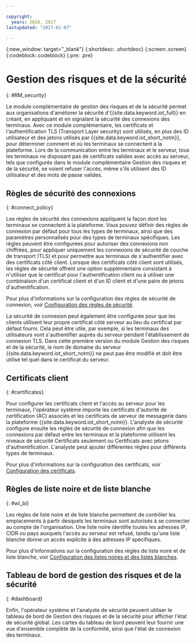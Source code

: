 ```yaml
---

copyright:
  years: 2016, 2017
lastupdated: "2017-02-07"

---
```


{:new_window: target="\_blank"}
{:shortdesc: .shortdesc}
{:screen:.screen}
{:codeblock:.codeblock}
{:pre: .pre}

# Gestion des risques et de la sécurité
{: #RM_security}

 Le module complémentaire de gestion des risques et de la sécurité permet aux organisations d'améliorer la sécurité d'{{site.data.keyword.iot_full}} en créant, en appliquant et en signalant la sécurité des connexions des terminaux. Avec ce module complémentaire, les certificats et l'authentification TLS (Transport Layer security) sont utilisés, en plus des ID utilisateur et des jetons utilisés par {{site.data.keyword.iot_short_notm}}, pour déterminer comment et où les terminaux se connectent à la plateforme. Lors de la communication entre les terminaux et le serveur, tous les terminaux ne disposant pas de certificats valides avec accès au serveur, tels que configurés dans le module complémentaire Gestion des risques et de la sécurité, se voient refuser l'accès, même s'ils utilisent des ID utilisateur et des mots de passe valides.

## Règles de sécurité des connexions
{: #connect_policy}

Les règles de sécurité des connexions appliquent la façon dont les terminaux se connectent à la plateforme. Vous pouvez définir des règles de connexion par défaut pour tous les types de terminaux, ainsi que des paramètres personnalisés pour des types de terminaux spécifiques. Les règles peuvent être configurées pour autoriser des connexions non chiffrées, pour appliquer uniquement les connexions de sécurité de couche de transport (TLS) et pour permettre aux terminaux de s'authentifier avec des certificats côté client. Lorsque des certificats côté client sont utilisés, les règles de sécurité offrent une option supplémentaire consistant à n'utiliser que le certificat pour l'authentification client ou à utiliser une combinaison d'un certificat client et d'un ID client et d'une paire de jetons d'authentification.

Pour plus d'informations sur la configuration des règles de sécurité de connexion, voir [Configuration des règles de sécurité](set_up_policies.html).

La sécurité de connexion peut également être configurée pour que les clients utilisent leur propre certificat côté serveur au lieu du certificat par défaut fourni. Cela peut être utile, par exemple, si les terminaux des utilisateurs vont s'authentifier auprès du serveur pendant l'établissement de connexion TLS. Dans cette première version du module Gestion des risques et de la sécurité, le nom de domaine du serveur {{site.data.keyword.iot_short_notm}} ne peut pas être modifié et doit être utilisé tel quel dans le certificat du serveur.

## Certificats client
{: #certificates}

Pour configurer les certificats client et l'accès au serveur pour les terminaux, l'opérateur système importe les certificats d'autorité de certification (AC) associés et les certificats de serveur de messagerie dans la plateforme {{site.data.keyword.iot_short_notm}}. L'analyste de sécurité configure ensuite les règles de sécurité de connexion afin que les connexions par défaut entre les terminaux et la plateforme utilisent les niveaux de sécurité Certificats seulement ou Certificats avec jetons d'authentification. L'analyste peut ajouter différentes règles pour différents types de terminaux.

Pour plus d'informations sur la configuration des certificats, voir [Configuration des certificats](set_up_certificates.html).

## Règles de liste noire et de liste blanche
{: #wl_bl}

Les règles de liste noire et de liste blanche permettent de contrôler les emplacements à partir desquels les terminaux sont autorisés à se connecter au compte de l'organisation. Une liste noire identifie toutes les adresses IP, CIDR ou pays auxquels l'accès au serveur est refusé, tandis qu'une liste blanche donne un accès explicite à des adresses IP spécifiques.

Pour plus d'informations sur la configuration des règles de liste noire et de liste blanche, voir [Configuration des listes noires et des listes blanches](set_up_policies.html#config_black_white).

## Tableau de bord de gestion des risques et de la sécurité
{: #dashboard}

Enfin, l'opérateur système et l'analyste de sécurité peuvent utiliser le tableau de bord de Gestion des risques et de la sécurité pour afficher l'état de sécurité global. Les cartes du tableau de bord peuvent leur fournir une vue d'ensemble complète de la conformité, ainsi que l'état de connexion des terminaux.
